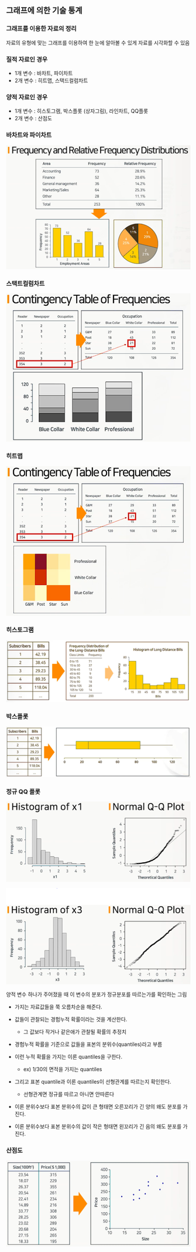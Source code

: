 ## 그래프에 의한 기술 통계

### 그래프를 이용한 자료의 정리

자료의 유형에 맞는 그래프를 이용하여 한 눈에 알아볼 수 있게 자료를 시각화할 수 있음

### 질적 자료인 경우

- 1개 변수 : 바차트, 파이차트
- 2개 변수 : 히트맵, 스택드컬럼차트

### 양적 자료인 경우

- 1개 변수 : 히스토그램, 박스플롯 (상자그림), 라인차트, QQ플롯
- 2개 변수 : 산점도

### 바차트와 파이차트

![Untitled](img/Untitled%203.png)

### 스택트컬럼차트

![Untitled](img/Untitled%204.png)

### 히트맵

![Untitled](img/Untitled%205.png)

### 히스토그램

![Untitled](img/Untitled%206.png)

### 박스플롯

![Untitled](img/Untitled%207.png)

### 정규 QQ 플롯

![Untitled](img/Untitled%208.png)

![Untitled](img/Untitled%209.png)

양적 변수 하나가 주어졌을 때 이 변수의 분포가 정규분포를 따르는가를 확인하는 그림

- 가지는 자료값들을 쭉 오름차순을 해준다.
- 값들이 관찰되는 경험누적 확률이라는 것을 계산한다.
    - 그 값보다 작거나 같은애가 관찰될 확률의 추정치
- 경험누적 확률을 기준으로 값들을 표본의 분위수(quantiles)라고 부름
- 이런 누적 확률을 가지는 이론 quantiles을 구한다.
    - ex) 1/30의 면적을 가지는 quantiles
- 그리고 표본 quantile과 이론 quantiles이 선형관계를 따르는지 확인한다.
    - 선형관계면 정규를 따르고 아니면 안따른다

- 이론 분위수보다 표본 분위수의 값이 큰 형태면 오른꼬리가 긴 양의 왜도 분포를 가진다.
- 이론 분위수보다 표본 분위수의 값이 작은 형태면 왼꼬리가 긴 음의 왜도 분포를 가진다.

### 산점도

![Untitled](img/Untitled%2010.png)
